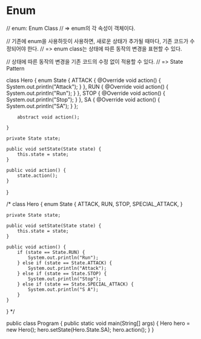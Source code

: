 # Enum
// enum: Enum Class
//  => enum의 각 속성이 객체이다.

// 기존에 enum을 사용하듯이 사용하면, 새로운 상태가 추가될 때마다, 기존 코드가 수정되어야 한다.
// => enum class는 상태에 따른 동작의 변경을 표현할 수 있다.

// 상태에 따른 동작의 변경을 기존 코드의 수정 없이 적용할 수 있다.
//  => State Pattern

class Hero {
    enum State {
        ATTACK {
            @Override
            void action() {
                System.out.println("Attack");
            }
        },
        RUN {
            @Override
            void action() {
                System.out.println("Run");
            }
        },
        STOP {
            @Override
            void action() {
                System.out.println("Stop");
            }
        },
        SA {
            @Override
            void action() {
                System.out.println("SA");
            }
        };


        abstract void action();

    }

    private State state;

    public void setState(State state) {
        this.state = state;
    }

    public void action() {
        state.action();
    }
}

/*
class Hero {
    enum State {
        ATTACK,
        RUN,
        STOP,
        SPECIAL_ATTACK,
    }

    private State state;

    public void setState(State state) {
        this.state = state;
    }

    public void action() {
        if (state == State.RUN) {
            System.out.println("Run");
        } else if (state == State.ATTACK) {
            System.out.println("Attack");
        } else if (state == State.STOP) {
            System.out.println("Stop");
        } else if (state == State.SPECIAL_ATTACK) {
            System.out.println("S A");
        }
    }
}
*/

public class Program {
    public static void main(String[] args) {
        Hero hero = new Hero();
        hero.setState(Hero.State.SA);
        hero.action();
    }
}